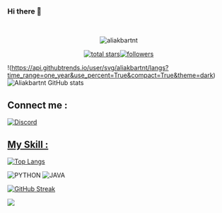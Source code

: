 ### Hi there 👋
</p><br>



 <p align='center'><img src="https://komarev.com/ghpvc/?username=aliakbartnt&label=Total%20Profile%20Visitor&color=071A2C&style=for-the-badge" alt="aliakbartnt" /><br>
<p align='center'><a href="https://github.com/aliakbartnt?tab=repositories&sort=stargazers"><img alt="total stars" title="Total stars on GitHub" src="https://custom-icon-badges.demolab.com/github/stars/aliakbartnt?color=B8B92B&style=for-the-badge&labelColor=959532&logo=star"/></a><a href="https://github.com/aliakbartnt"><img alt="followers" title="Follow me on Github" src="https://img.shields.io/github/followers/aliakbartnt?color=236ad3&style=for-the-badge&logo=github&label=Follow"/></a><br>

!(https://api.githubtrends.io/user/svg/aliakbartnt/langs?time_range=one_year&use_percent=True&compact=True&theme=dark)
![Aliakbartnt GitHub stats](https://github-readme-stats.vercel.app/api?username=aliakbartnt&theme=dark&show_icons=true)

## Connect me : 
<a href="https://discord.gg/rjvfVD9TWD"><img alt="Discord" title="Discord" src="https://img.shields.io/badge/-Discord-7289DA?style=for-the-badge&logo=discord&logoColor=white"/>


## My Skill :

[![Top Langs](https://github-readme-stats.vercel.app/api/top-langs/?username=aliakbartnt
)](https://github.com/aliakbartnt/github-readme-stats)

![PYTHON](https://img.shields.io/badge/PYTHON-E34F26?logo=PYTHON&logoColor=white&style=for-the-badge)
![JAVA](https://img.shields.io/badge/JAVA-E34F26?logo=JAVA&logoColor=white&style=for-the-badge)

[![GitHub Streak](http://github-readme-streak-stats.herokuapp.com?user=aliakbartnt&theme=dark&hide_border=true)](https://git.io/streak-stats)

<a href="https://github.com/aliakbartnt/github-profile-views-counter">
    <img src="https://komarev.com/ghpvc/?username=aliakbartnt">
</a>
